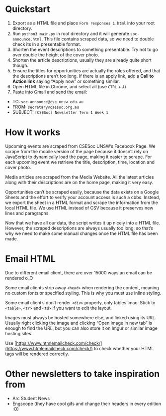 # Quickstart

1. Export  as a HTML file and place `Form responses 1.html` into your root directory.
2. Run `python3 main.py` in root directory and it will generate `soc-announce.html`. This file contains scraped data, so we need to double check its in a presentable format.
3. Shorten the event descriptions to something presentable. Try not to go over double the height of the cover photo.
4. Shorten the article descriptions, usually they are already quite short though.
5. Ensure the titles for opportunities are actually the roles offered, and that the descriptions aren’t too long. If there is an apply link, add a **Call to Action link** saying “Apply now” or something similar.
6. Open HTML file in Chrome, and select all (use `CTRL` + `A`)
7. Paste into Gmail and send the email:
  - TO: `soc-announce@cse.unsw.edu.au`
  - FROM: `secretary@csesoc.org.au`
  - SUBJECT: `[CSESoc] Newsletter Term 1 Week 1`

# How it works

Upcoming events are scraped from CSESoc UNSW’s Facebook Page. We scrape from the mobile version of the page because it doesn’t rely on JavaScript to dynamically load the page, making it easier to scrape. For each upcoming event we retrieve the title, description, time, location and cover photo.

Media articles are scraped from the Media Website. All the latest articles along with their descriptions are on the home page, making it very easy.

Opportunities can’t be scraped easily, because the data exists on a Google Sheets and the effort to verify your account access is such a cbbs. Instead, we export the sheet in a HTML format and scrape the information from the local HTML file. We use HTML instead of CSV because it preserves new lines and paragraphs.

Now that we have all our data, the script writes it up nicely into a HTML file. However, the scraped descriptions are always usually too long, so that’s why we need to make some manual changes once the HTML file has been made.

# Email HTML

Due to different email client, there are over 15000 ways an email can be rendered o_O

Some email clients strip away `<head>` when rendering the content, meaning no custom fonts or specified styling. This is why you must use inline styling.

Some email client’s don’t render `<div>` properly, only tables lmao. Stick to `<table>`, `<tr>` and `<td>` if you want to edit the layout.

Images must always be hosted somewhere else, and linked using its URL. Usually right clicking the image and clicking “Open image in new tab” is enough to find the URL, but you can also store it on Imgur or similar image hosting sites.

Use [https://www.htmlemailcheck.com/check/](https://www.htmlemailcheck.com/check/) to check whether your HTML tags will be rendered correctly.

# Other newsletters to take inspiration from

- Arc Student News
- Engscope (they have cool gifs and change their headers in every edition :O)
